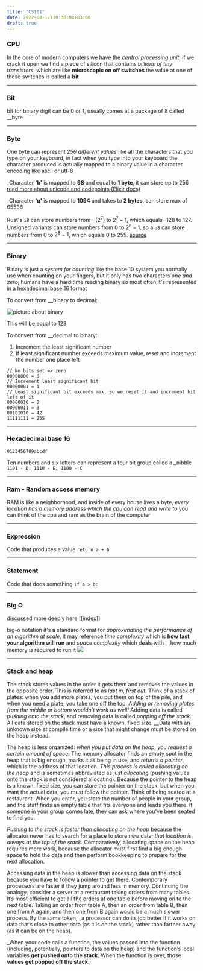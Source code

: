 ```yaml
---
title: "CS101"
date: 2022-08-17T10:36:08+03:00
draft: true
---
```


### CPU
In the core of modern computers we have the _central processing unit_,  if we crack it open we find a piece of silicon that contains _billions of tiny transistors_,  which are like __microscopic on off switches__ the value at one of these switches is called a __bit__

---
### Bit
bit for binary digit can be 0 or 1, usually comes at a package of 8 called __byte

---
### Byte
One byte can represent _256 different values_ like all the characters that you type on your keyboard, in fact when you type into your keyboard the character produced is actually mapped to a binary value in a character encoding like ascii or utf-8

_Character __'b'__ is mapped to __98__ and equal to **1 byte**, it can store up to 256 [read more about unicode and codepoints (Elixir docs)](https://elixir-lang.org/getting-started/binaries-strings-and-char-lists.html#unicode-and-code-points)

_Character __'ц'__ is mapped to __1094__ and takes to **2 bytes**, can store max of 65536

Rust's `i8` can store numbers from $-(2^7)$ to $2^7-1$, which equals -128 to 127. Unsigned variants can store numbers from 0 to $2^n - 1$, so a `u8` can store numbers from 0 to $2^8 - 1$, which equals 0 to 255. [source](https://doc.rust-lang.org/book/ch03-02-data-types.html#data-types)

---
### Binary
Binary is just a _system for counting_ like the base 10 system you normally use when counting on your fingers, but it only has two characters _one and zero_, humans have a hard time reading binary so most often it's represented in a hexadecimal base 16 format

To convert from __binary to decimal:

![picture about binary](/binary.png)

This will be equal to 123

To convert from __decimal to binary:
1.  Increment the least significant number
2.  If least significant number exceeds maximum value, reset and increment the number one place left

```
// No bits set => zero
00000000 = 0
// Increment least significant bit
00000001 = 1
// Least significant bit exceeds max, so we reset it and increment bit left of it
00000010 = 2
00000011 = 3
00101010 = 42
11111111 = 255
```

---
### Hexadecimal base 16
`0123456789abcdf` 

Ten numbers and six letters can represent a four bit group called a _nibble
`1101 - D, 1110 - E, 1100 - C` 

---
### Ram - Random access memory
RAM is like a neighborhood, and inside of every house lives a byte, _every location has a memory address which the cpu can read and write to_ you can think of the cpu and ram as the brain of the computer

---
### Expression
Code that produces a value
`return a + b`

---
### Statement
Code that does something
`if a > b:`

---
### Big O
discussed more deeply here [[index]]

big-o notation it's a standard format for _approximating the performance of an algorithm at scale_, it may reference _time complexity_ which is __how fast your algorithm will run__ and _space complexity_ which deals with __how much memory is required to run it
![](/Screenshot%202022-08-16%20at%2019.08.41.png)

---
### Stack and heap
The stack stores values in the order it gets them and removes the values in the opposite order. This is referred to as _last in, first out_. Think of a stack of plates: when you add more plates, you put them on top of the pile, and when you need a plate, you take one off the top. _Adding or removing plates from the middle or bottom wouldn’t work as well!_ Adding data is called _pushing onto the stack_, and removing data is called _popping off the stack_. All data stored on the stack must have a known, fixed size. __Data with an unknown size at compile time or a size that might change must be stored on the heap instead.

The heap is less organized: _when you put data on the heap, you request a certain amount of space._ The memory allocator finds an empty spot in the heap that is big enough, marks it as being in use, and _returns a pointer_, which is the address of that location. _This process is called allocating on the heap_ and is sometimes abbreviated as just _allocating_ (pushing values onto the stack is not considered allocating). Because the pointer to the heap is a known, fixed size, you can store the pointer on the stack, but when you want the actual data, you must follow the pointer. Think of being seated at a restaurant. When you enter, you state the number of people in your group, and the staff finds an empty table that fits everyone and leads you there. If someone in your group comes late, they can ask where you’ve been seated to find you.

_Pushing to the stack is faster than allocating on the heap_ because the allocator never has to search for a place to store new data; _that location is always at the top of the stack._ Comparatively, allocating space on the heap requires more work, because the allocator must first find a big enough space to hold the data and then perform bookkeeping to prepare for the next allocation.

Accessing data in the heap is slower than accessing data on the stack because you have to follow a pointer to get there. Contemporary processors are faster if they jump around less in memory. Continuing the analogy, consider a server at a restaurant taking orders from many tables. It’s most efficient to get all the orders at one table before moving on to the next table. Taking an order from table A, then an order from table B, then one from A again, and then one from B again would be a much slower process. By the same token, _a processor can do its job better if it works on data that’s close to other data (as it is on the stack) rather than farther away (as it can be on the heap).

_When your code calls a function, the values passed into the function (including, potentially, pointers to data on the heap) and the function’s local variables **get pushed onto the stack**. When the function is over, those **values get popped off the stack.**
